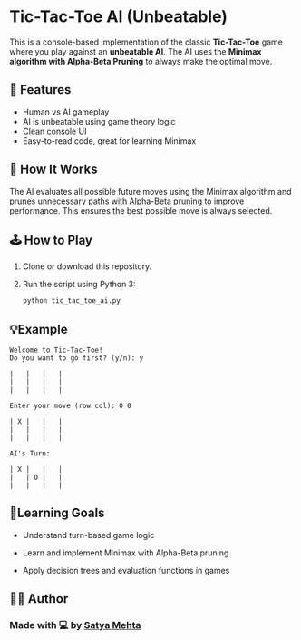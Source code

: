 # Tic-Tac-Toe AI (Unbeatable)

This is a console-based implementation of the classic **Tic-Tac-Toe** game where you play against an **unbeatable AI**. The AI uses the **Minimax algorithm with Alpha-Beta Pruning** to always make the optimal move.

## 🎯 Features

- Human vs AI gameplay
- AI is unbeatable using game theory logic
- Clean console UI
- Easy-to-read code, great for learning Minimax

## 🧠 How It Works

The AI evaluates all possible future moves using the Minimax algorithm and prunes unnecessary paths with Alpha-Beta pruning to improve performance. This ensures the best possible move is always selected.

## 🕹️ How to Play

1. Clone or download this repository.
2. Run the script using Python 3:

   ```bash
   python tic_tac_toe_ai.py

## 💡Example

```
Welcome to Tic-Tac-Toe!
Do you want to go first? (y/n): y

|   |   |   |
|   |   |   |
|   |   |   |

Enter your move (row col): 0 0

| X |   |   |
|   |   |   |
|   |   |   |

AI's Turn:

| X |   |   |
|   | O |   |
|   |   |   |
```

## 🧠Learning Goals
- Understand turn-based game logic

- Learn and implement Minimax with Alpha-Beta pruning

- Apply decision trees and evaluation functions in games

## 👨‍💻 Author
### Made with 💻 by [Satya Mehta](https://github.com/satya-mehta)